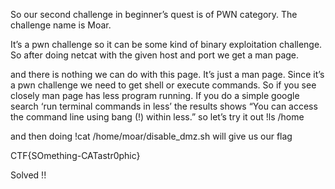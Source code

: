 So our second challenge in beginner’s quest is of PWN category. The challenge name is Moar.

It’s a pwn challenge so it can be some kind of binary exploitation challenge.
So after doing netcat with the given host and port we get a man page.

and there is nothing we can do with this page. It’s just a man page. Since it’s a pwn challenge we need to get shell or execute commands. So if you see closely man page has less program running. If you do a simple google search ‘run terminal commands in less’
the results shows “You can access the command line using bang (!) within less.”
so let’s try it out  !ls /home

and then doing !cat /home/moar/disable_dmz.sh will give us our flag

CTF{SOmething-CATastr0phic}

 

Solved !!
